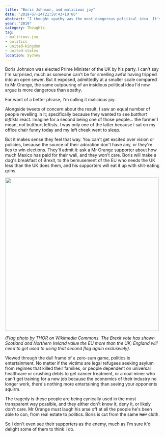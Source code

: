 ```yaml
---
title: "Boris Johnson, and malicious joy"
date: "2019-07-24T21:50:43+10:00"
abstract: "I thought apathy was the most dangerous political idea. It’s not."
year: "2019"
category: Thoughts
tag:
- malicious-joy
- politics
- united-kingdom
- united-states
location: Sydney
---
```

Boris Johnson was elected Prime Minister of the UK by his party. I can't say I'm surprised, much as someone can't be for smelling awful having tripped into an open sewer. But it exposed, admittedly at a smaller scale compared to Mr Orange, the same outpouring of an insidious political idea I'd now argue is more dangerous than apathy.

For want of a better phrase, I'm calling it malicious joy.

Alongside tweets of concern about the result, I saw an equal number of people revelling in it; specifically because they wanted to see *butthurt leftists* react. Imagine for a second being one of those people... the former I mean, not butthurt leftists. I was only one of the latter because I sat on my office chair funny today and my left cheek went to sleep.

But it makes sense they feel that way. You can't get excited over vision or policies, because the source of their adoration don't have any, or they're lies to win elections. They'll admit it: ask a Mr Orange supporter about how much Mexico has paid for their wall, and they won't care. Boris will make a dog's breakfast of Brexit, to the bemusement of the EU who needs the UK less than the UK does them, and his supporters will eat it up with shit-eating grins.

<p><img src="https://rubenerd.com/files/2019/Union_Flag_and_St_Georges_Cross@1x.jpg" srcset="https://rubenerd.com/files/2019/Union_Flag_and_St_Georges_Cross@1x.jpg 1x, https://rubenerd.com/files/2019/Union_Flag_and_St_Georges_Cross@2x.jpg 2x" alt="" style="width:500px" /></p>

*([Flag photo by THOR](https://en.wikipedia.org/wiki/File:Union_Flag_and_St_Georges_Cross.jpg) on Wikimedia Commons. The Brexit vote has shown Scotland and Northern Ireland value the EU more than the UK; England will need to get used to using that second flag again exclusively).*

Viewed through the dull frame of a zero-sum game, politics is entertainment. No matter if the victims are legal refugees seeking asylum from regimes that killed their families, or people dependent on universal healthcare or crushing debts to get cancer treatment, or a coal miner who can't get training for a new job because the economics of their industry no longer work, there's nothing more entertaining than seeing your opponents squirm.

The tragedy is these people are being cynically used in the most transparent way possible, and they either don't know it, deny it, or likely don't care. Mr Orange must laugh his arse off at all the people he's been able to con, from real estate to politics. Boris is cut from the same <del>hair</del> cloth.

So I don't even see their supporters as the enemy, much as I'm sure it'd delight some of them to think I do. 

